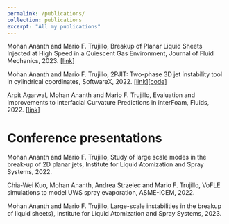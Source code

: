 ```yaml
---
permalink: /publications/
collection: publications
excerpt: "All my publications"
---
```


Mohan Ananth and Mario F. Trujillo, Breakup of Planar Liquid Sheets Injected at High Speed in a Quiescent Gas Environment, Journal of Fluid Mechanics, 2023. [[link](https://www.cambridge.org/core/journals/journal-of-fluid-mechanics/article/breakup-of-planar-liquid-sheets-injected-at-high-speed-in-a-quiescent-gas-environment/BFEFDD9CD38E81DDE11D5FB902FC0A9E)]

Mohan Ananth and Mario F. Trujillo, 2PJIT: Two-phase 3D jet instability tool in cylindrical coordinates, SoftwareX, 2022. [[link](https://www.sciencedirect.com/science/article/pii/S2352711022000206)][[code](https://github.com/ElsevierSoftwareX/SOFTX-D-21-00119)]

Arpit Agarwal, Mohan Ananth and Mario F. Trujillo, Evaluation and Improvements to Interfacial Curvature Predictions in interFoam, Fluids, 2022. [[link](https://www.mdpi.com/2311-5521/7/4/128)]

Conference presentations
======
Mohan Ananth and Mario F. Trujillo, Study of large scale modes in the break-up of 2D planar jets, Institute for Liquid Atomization and Spray Systems, 2022.

Chia-Wei Kuo, Mohan Ananth, Andrea Strzelec and Mario F. Trujillo, VoFLE simulations to model UWS spray evaporation, ASME-ICEM, 2022.

Mohan Ananth and Mario F. Trujillo, Large-scale instabilities in the breakup of liquid sheets}, Institute for Liquid Atomization and Spray Systems, 2023.
